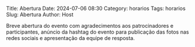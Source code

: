 Title: Abertura
Date: 2024-07-06 08:30
Category: horarios
Tags: horarios
Slug: Abertura
Author: Host

Breve abertura do evento com agradecimentos aos patrocinadores e participantes, anúncio da hashtag do evento para publicação das fotos nas redes sociais e apresentação da equipe de resposta.